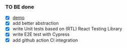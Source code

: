 ### TO BE done
- [x] [demo](https://search-flag.netlify.app/)
- [x] add better abstraction
- [x] write Unit tests based on (RTL) React Testing Library 
- [x] write E2E test with Cypress
- [x] add github action CI integration
